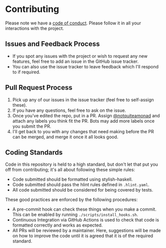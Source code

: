 # Contributing

Please note we have a [code of conduct](https://github.com/notquiteamonad/tie/blob/main/CODE_OF_CONDUCT.md). Please follow it in all your interactions with the project.

## Issues and Feedback Process

- If you spot any issues with the project or wish to request any new features, feel free to add an issue in the GitHub issue tracker.
- You can also use the issue tracker to leave feedback which I'll respond to if required.

## Pull Request Process

1. Pick up any of our issues in the issue tracker (feel free to self-assign these).
2. If you have any questions, feel free to ask on the issue.
3. Once you've edited the repo, put in a PR. Assign [@notquiteamonad](https://github.com/notquiteamonad/) and attach any labels you think fit the PR. Bots may add more labels once you submit the PR.
4. I'll get back to you with any changes that need making before the PR can be merged, and merge it once it all looks good.

## Coding Standards

Code in this repository is held to a high standard, but don't let that put you off from contributing; it's all about following these simple rules:

- Code submitted should be formatted using stylish-haskell.
- Code submitted should pass the hlint rules defined in `.hlint.yaml`.
- All code submitted should be considered for being covered by tests.

These good practices are enforced by the following procedures:

- A pre-commit hook can check these things when you make a commit. This can be enabled by running `./scripts/install_hooks.sh`.
- Continuous Integration via GitHub Actions is used to check that code is formatted correctly and works as expected.
- All PRs will be reviewed by a maintainer. Here, suggestions will be made on how to improve the code until it is agreed that it is of the required standard.
